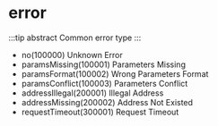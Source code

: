 # error

:::tip abstract
Common error type
:::

- no(100000) Unknown Error
- paramsMissing(100001) Parameters Missing
- paramsFormat(100002) Wrong Parameters Format
- paramsConflict(100003) Parameters Conflict
- addressIllegal(200001) Illegal Address
- addressMissing(200002) Address Not Existed
- requestTimeout(300001) Request Timeout
